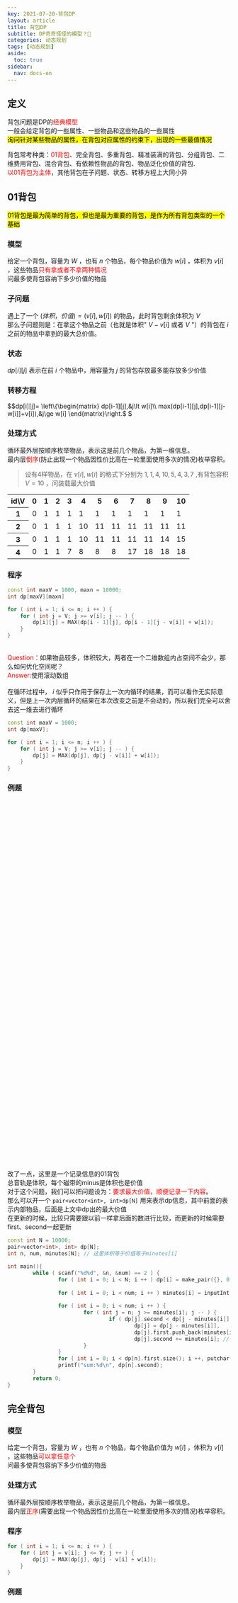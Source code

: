 ```yaml
---
key: 2021-07-20-背包DP
layout: article
title: 背包DP
subtitle: DP奇奇怪怪的模型？🤔
categories: 动态规划
tags: [动态规划]
aside:
  toc: true
sidebar:
  nav: docs-en
---
```


## 定义
背包问题是DP的<span style="color: red;">经典模型</span>  
一般会给定背包的一些属性、一些物品和这些物品的一些属性  
<mark>询问针对某些物品的属性，在背包对应属性的约束下，出现的一些最值情况</mark>
  
背包常考种类：<span style="color: red;">01背包</span>、完全背包、多重背包、精准装满的背包、分组背包、二维费用背包、混合背包、有依赖性物品的背包、物品泛化价值的背包.  
<span style="color: red;">以01背包为主体</span>，其他背包在子问题、状态、转移方程上大同小异

## 01背包
<mark>01背包是最为简单的背包，但也是最为重要的背包，是作为所有背包类型的一个基础</mark>  
### 模型
给定一个背包，容量为 $W$ ，也有 $n$ 个物品，每个物品价值为 $w[i]$ ，体积为 $v[i]$ ，这些物品<span style="color: red;">只有拿或者不拿两种情况</span>  
问最多使背包容纳下多少价值的物品

### 子问题
遇上了一个 $(体积， 价值) = (v[i], w[i])$ 的物品，此时背包剩余体积为 $V$   
那么子问题则是：在拿这个物品之前（也就是体积" $V-v[i]$ 或者 $V$ "）的背包在 $i$ 之前的物品中拿到的最大总价值。


### 状态
$dp[i][j]$ 表示在前 $i$ 个物品中，用容量为 $j$ 的背包存放最多能存放多少价值 

### 转移方程 
$$dp[i][j]=
  \left\{\begin{matrix} 
   dp[i-1][j],&j\lt w[i]\\
   max(dp[i-1][j],dp[i-1][j-w[i]]+v[i]),&j\ge w[i]
\end{matrix}\right.$ $

### 处理方式
循环最外层按顺序枚举物品，表示这是前几个物品，为第一维信息。  
最内层<span style="color: red;">倒序</span>(防止出现一个物品因性价比高在一轮里面使用多次的情况)枚举容积。  
>设有4样物品，在 ${v[i], w[i]}$ 的格式下分别为 ${1,1},{4,10},{5,4},{3,7}$ ,有背包容积 $V=10$ ，问装载最大价值
<table>
	<tr>
		<th>id\V</th><th>0</th><th>1</th><th>2</th><th>3</th><th>4</th><th>5</th><th>6</th><th>7</th><th>8</th><th>9</th><th>10</th>
	</tr>
	<tr>
		<th>1</th><td>0</td><td>1</td><td>1</td><td>1</td><td>1</td><td>1</td><td>1</td><td>1</td><td>1</td><td>1</td><td>1</td>
	</tr>
	<tr>
		<th>2</th><td>0</td><td>1</td><td>1</td><td>1</td><td>10</td><td>11</td><td>11</td><td>11</td><td>11</td><td>11</td><td>11</td>
	</tr>
	<tr>
		<th>3</th><td>0</td><td>1</td><td>1</td><td>1</td><td>10</td><td>11</td><td>11</td><td>11</td><td>11</td><td>14</td><td>15</td>
	</tr>
	<tr>
		<th>4</th><td>0</td><td>1</td><td>1</td><td>7</td><td>8</td><td>8</td><td>8</td><td>17</td><td>18</td><td>18</td><td>18</td>
	</tr>
</table>

### 程序

```cpp
const int maxV = 1000, maxn = 10000;
int dp[maxV][maxn]

for ( int i = 1; i <= n; i ++ ) {
	for ( int j = V; j >= v[i]; j -- ) {
		dp[i][j] = MAX(dp[i - 1][j], dp[i - 1][j - v[i]] + w[i]);
	}
}
```
<br><span style="color: red;">Question：</span>如果物品较多，体积较大，两者在一个二维数组内占空间不会少，那么如何优化空间呢？  
<span style="color: red;">Answer:</span>使用滚动数组<br>  
在循环过程中， $i$ 似乎只作用于保存上一次内循环的结果，而可以看作无实际意义，但是上一次内层循环的结果在本次改变之前是不会动的，所以我们完全可以舍去这一维去进行循环  

```cpp
const int maxV = 1000;
int dp[maxV];

for ( int i = 1; i <= n; i ++ ) {
	for ( int j = V; j >= v[i]; j -- ) {
		dp[j] = MAX(dp[j], dp[j - v[i]] + w[i]);
	}
}
```
### 例题
<a style="display: block; background-image:url(https://img-blog.csdnimg.cn/20210720090230837.png); height: 800px; width: 730px;border-radius:15px;" href="https://vjudge.net/contest/447638#problem/M"> </a>
<br><br>
改了一点，这里是一个记录信息的01背包   
总音轨是体积，每个磁带的minus是体积也是价值  
对于这个问题，我们可以把问题设为：<span style="color:red;">要求最大价值，顺便记录一下内容</span>。  
那么可以开一个 `pair<vector<int>, int>dp[N]` 用来表示dp信息，其中前面的表示内部物品，后面是上文中dp出的最大价值  
在更新的时候，比较只需要跟以前一样拿后面的数进行比较，而更新的时候需要first、second一起更新  

```cpp
const int N = 10000;
pair<vector<int>, int> dp[N];
int n, num, minutes[N]; // 这里体积等于价值等于minutes[i]

int main(){
        while ( scanf("%d%d", &n, &num) == 2 ) {
                for ( int i = 0; i < N; i ++ ) dp[i] = make_pair({}, 0); //初始化
                
                for ( int i = 0; i < num; i ++ ) minutes[i] = inputInt(); 
                
                for ( int i = 0; i < num; i ++ ) {
                        for ( int j = n; j >= minutes[i]; j -- ) {
                                if ( dp[j].second < dp[j - minutes[i]].second + minutes[i] ) //朴素的比较
                                        dp[j] = dp[j - minutes[i]],
                                        dp[j].first.push_back(minutes[i]),
                                        dp[j].second += minutes[i]; //一起更新
                        }
                }
                for ( int i = 0; i < dp[n].first.size(); i ++, putchar(' ') ) outInt(dp[n].first[i]);
                printf("sum:%d\n", dp[n].second);
        }
        return 0;
}
```

## 完全背包

### 模型
给定一个背包，容量为 $W$ ，也有 $n$ 个物品，每个物品价值为 $w[i]$ ，体积为 $v[i]$ ，这些物品<span style="color: red;">可以拿任意个</span>  
问最多使背包容纳下多少价值的物品

### 处理方式
循环最外层按顺序枚举物品，表示这是前几个物品，为第一维信息。  
最内层<span style="color: red;">正序</span>(需要出现一个物品因性价比高在一轮里面使用多次的情况)枚举容积。  

### 程序

```cpp
for ( int i = 1; i <= n; i ++ ) {
	for ( int j = v[i]; j <= V; j ++ ) {
		dp[j] = MAX(dp[j], dp[j - v[i] + w[i]);
	}
}
```

### 例题
<a style="display: block; background-image:url(https://img-blog.csdnimg.cn/20210720093102465.png); height: 900px; width: 1000px;border-radius:15px;" href="http://acm.hdu.edu.cn/showproblem.php?pid=1248"> </a>
<br><br>
此时背包体积为骑士带的钱数，三种药瓶的花费既是体积也是价值  
其余的就是基本的完全背包模板

```cpp
const int N = 11000;
int dp[N];
int a[3] = {150, 200, 350};

int main(){
        int cass;
        for( cass = inputInt(); cass; cass -- ) {
                MEM(dp, 0); int V = inputInt();
                for ( int i = 0; i < 3; i ++ ) {
                        for ( int j = a[i]; j <= V; j ++) { 
                                dp[j] = MAX(dp[j], dp[j - a[i]] + a[i]);
                        }
                }
                outInt(V - dp[V]); puts("");
        }
        return 0;
}
```
## 多重背包
### 前置知识-二进制拆分
><span style="color: red;">合理性：</span>$2$ 从 $1\rightarrow n$ 的整数次幂中选若干个相加，可以表示出 $0\rightarrow 2^{n+1}-1$ 这些整数

二进制拆分是一种合理分配物品的手段，有效避免了一个个分配的高复杂度  
<mark>通过二进制拆分我们可以把一个固定很大数量的物品在很快的速度下分成一块块独立的小01背包物品</mark>
  
合并中的个数按顺序为 $2^0,\;2^1,\;2^2\;....\;2^k,\;2^{k+1},\;...$  
在无法完整拆分为一整块二次幂数量时停止，并将剩下的这些物品自己合并为一块  
例： $20\rightarrow1,\;2,\;4,\;8,\;5$

```cpp
vector<int> V, W; //拆分后每一块的物品和价值
inline void manage ( int x, int v, int w ) { // 个数，体积，价值
	int t = 1; // 拆到的块一块包含的物品数
	while(x >= t){
		V.push_back(v * t); 
		W.push_back(w * t);
		x -= t;
		t <<= 1;
	}
	if(x) V.push_back(v * x), W.push_back(w * x);
}

/*
 *当然也可以写到输入里面
 *看个人喜好
*/
```

### 模型
给定一个背包，容量为 $W$ ，也有 $n$ 个物品，每个物品价值为 $w[i]$ ，体积为 $v[i]$ , <span style="color: red;">数量</span>为 $x[i]$  
问最多使背包容纳下多少价值的物品

### 处理方式
用二进制拆分把多重背包变成01背包
循环最外层按顺序枚举物品，表示这是前几个物品，为第一维信息。  
最内层<span style="color: red;">正序</span>(需要出现一个物品因性价比高在一轮里面使用多次的情况)枚举容积。  

### 程序

```cpp
for(int i = 1; i <= n; i ++ ) {
	int x = inputInt(), v = inputInt(), w = inputInt();
	Manage(x, v, w);
}
for ( int i = 0; i < V.size(); i ++ ) {
	for ( int j = v[i]; j <= V; j ++ ) {
		dp[j] = MAX(dp[j], dp[j - V[i] + W[i]);
	}
}
```

### 例题
<a style="display: block; background-image:url(https://img-blog.csdnimg.cn/20210720101513353.png); height: 930px; width: 810px; border-radius:15px;" href="https://vjudge.net/contest/447638#problem/L"> </a>
<br><br>
这是一个<span style="color: red;">方案数类</span>的背包dp问题    
首先就是和多重背包一样要二进制拆分一下  
方案数在聚合时，类似于递推经典题的爬楼梯问题  
聚合方案数得到最终值<br><br>
在这里我们聚合方案数时就是背包的中心转移方程改编： $dp[j] += dp[j - v[i]]$

```cpp
const int N = 110, M = 1e5 + 10;
int a[N], c[N];
int dp[M];

int main(){
        int n, m;
        while ( scanf("%d%d", &n, &m) == 2 && n || m ) {
                vector<int> cost; // 转换输入：二进制转换
                for ( int i = 0; i < n; i ++ ) a[i] = inputInt();
                for ( int i = 0; i < n; i ++ ) {
                        c[i] = inputInt();
                        for ( int k = 1; k <= c[i]; k <<= 1 ) {
                                c[i] -= k;
                                cost.push_back ( k * a[i] );
                        }
                        if(c[i]) cost.push_back ( c[i] * a[i] );
                }

                // 开始多重背包
                MEM(dp, 0); dp[0] = 1; // 初始化：0就是都不拿，有这么一种拿法
                for ( int i = 0; i < cost.size(); i ++ ) {
                        for ( int j = m; j >= cost[i]; j --) {
                                dp[j] += dp[j - cost[i]]; // 集合前面的方案数
                        }
                }

                int res = 0;
                for ( int i = 1; i <= m; i ++ ) res += dp[i] != 0;
                outInt(res); puts("");
        }
        return 0;
}
```
## 精准装满的背包
写法和上题几乎一样，都是聚合方案数，然后对每一个子问题（小容量）分析是否有方案

## 分组背包

### 模型
给定一个背包，容量为 $W$ ，也有 $n$ 个物品，每个物品价值为 $w[i]$ ，体积为 $v[i]$ , <span style="color: red;">物品被分成几组，每组的物品只能选一个放进背包</span>  
问最多使背包容纳下多少价值的物品

### 处理方式
以组为外部遍历，一组挑取一个（组号与当前枚举组相同的），以<spans style="color: red;">体积为第二层循环，以物品为第三层循环</span>，这样在加了一个特判之后可以<span style="color: red;">保证每一组内的物品最多有一个被加入背包</span>

### 程序

```cpp
for ( int group = 1; group <= groups; group ++ ) {
	for ( int j = m; j >= 0; j -- ) {
		for ( int i = 1; i <= n; i ++ ) {
			if ( gp[i] == group && j >= v[i] ) dp[j] = MAX(dp[j], dp[j - v[i]] + w[i]);
		}
	}
}
```

### 例题
<a style="display: block; background-image:url(https://img-blog.csdnimg.cn/20210720161804136.png); height: 750px; width: 760px; border-radius:15px;" href="https://www.luogu.com.cn/problem/P1757"> </a>
<br><br>

就像上面说的那样，这里给了物品体积，价值，组编号， 我们就只需要照着这个顺序来写即可

```cpp
int v[1005], w[1005], s[1005];//物品占体积，价值，所占组数

int nSet = 0;//最多的组数
int dp[1005];

int main()
{
    int m, n;
    cin >> m >> n;
    for (int i = 1; i <= n; i++)
        cin >> v[i] >> w[i] >> s[i], nSet = max(nSet, s[i]);//找出枚举组数的范围

    for (int set = 1; set <= nSet; set++) //枚举组
        for (int j = m; j >= 0; j--) //枚举体积
            for (int i = 1; i <= n;i++) //枚举物品（要放在最里面，保证每一组内的物品最多有一个被加入背包）
                if(s[i] == set && j >= v[i])
                    dp[j] = max(dp[j], dp[j - v[i]] + w[i]);
    
    cout << dp[m] << endl;
    return 0;
}
```

## 二维费用

### 模型
给定一个背包，容量为 $W$ ，<span style="color: red;">最大承重</span>为 $M$ ，也有 $n$ 个物品，每个物品价值为 $w[i]$ ，体积为 $v[i]$ ， <span style="color: red;">质量</span>为 $m[i]$ 
问最多使背包容纳下多少价值的物品
>一般是这类质量问题，不过有很多的较难的题都会将第二维费用放得很隐晦

### 状态表示
此时状态也要变化，由<span style="color: red;">两维做下标</span>方便直接查到并利用这个最优解  

### 处理方式
与01背包一样，循环外层枚举物品，内层建立约束循环  

### 程序

```cpp
const int maxV = 100, maxM = 100;
int dp[maxV][maxM];

for ( int i = 0; i < n; i ++ ) {
	for ( int j = V; j >= v[i]; j -- ) {
		for ( int k = M; k >= m[i]; k -- ) {
			dp[j][k] = MAX(dp[j][k], dp[j - v[i]][k - m[i]] + w[i]);
		}
	}
}
```

### 例题
<a style="display: block; background-image:url(https://img-blog.csdnimg.cn/20210720165842590.png); height: 800px; width: 740px; border-radius:15px;" href="https://www.luogu.com.cn/problem/P1507"> </a>
<br><br>
解法上面的程序几乎没什么区别

## 混合背包

### 模型
给定一个背包，容量为 $W$ ，也有 $n$ 个物品，每个物品价值为 $w[i]$ ，体积为 $v[i]$ ， <span style="color: red;">有的物品只能拿一个，有的物品可以拿好几个，也有的物品可以拿任意个</span>

### 处理方式
物品被分为<span style="color: red;">两个遍历顺序</span>，一个是以多重背包化成的01背包和原01背包的顺序，一个是完全背包的顺序

### 程序

```cpp
int maxV = 1000;
int id[10000]; // 标记，0为01背包，1为完全背包

inline void Manage(){
	for ( int i = 1; i <= N; i ++ ) {
		if() {} // 若多重或者01就二进制拆分一下
		else {} // 若不是就自己开一个，两者做好区分标记
	}
}



for ( int i = 0; i < n; i ++ ) {
	if ( id[i] ) {
		for ( int j = v[i]; j <= V; j ++ ) { 
			dp[j] = MAX(dp[j], dp[j - v[i]] + w[i]);
		}
	} else {
		for ( int j = V; j >= v[i]; j -- ) {
			dp[j] = AMX(dp[j], dp[j - v[i]] + w[i]);
		}
	}
}
```

### 例题
<a style="display: block; background-image:url(https://img-blog.csdnimg.cn/20210720173920720.png); height: 850px; width: 740px; border-radius:15px;" href="https://www.luogu.com.cn/problem/P1833"> </a>
<br><br>

与上面一样，就是看如何去划分物品，分为两个部分。一个01背包部分，一个完全背包部分。  
划分之后的物品也要记得<span style="color: red;">标记</span>

```cpp
int T;
int N;
int t[100005], w[100005], flag[100005];//敲进去的每种花的用时、满足感、flag
int manaT[100005], manaW[100005], manaFlag[100005];//组合后的
int cnt = 1;//组合后的组数
void manage()
{
    for (int i = 1; i <= N; i++)
    {
        if (flag[i])//若01或多重就二进制一下
        {
            int x = 1;
            while (flag[i] >= x)
            {
                manaT[cnt] = t[i] * x;
                manaW[cnt] = w[i] * x;
                manaFlag[cnt++] = 1;//01与多重物品标记为1
                flag[i] -= x;
                x <<= 1;
            }
            if (flag[i])
                manaT[cnt] = t[i] * flag[i], manaW[cnt] = w[i] * flag[i], manaFlag[cnt++] = 1;
        }

        else//若完全就自己开一个
        {
            manaT[cnt] = t[i];
            manaW[cnt] = w[i];
            manaFlag[cnt++] = 0;//完全物品标记为0
        }
    }
}
int main()
{
    int h1, m1, h2, m2;
    scanf("%d:%d%d:%d", &h1, &m1, &h2, &m2);
    T = h2 * 60 + m2 - h1 * 60 - m1;//计算总时间（背包总容量）

    cin >> N;
    for (int i = 1; i <= N; i++)
        cin >> t[i] >> w[i] >> flag[i];
    manage();

    int dp[T + 10] = {0};//dp[i]表示在前i时间获取最大满足感
    for (int i = 1; i < cnt; i++)
    {
        //下面是三种背包物品的不同递推操作
        if (manaFlag[i])//01与多重
        {
            for (int j = T; j >= manaT[i]; j--)
                dp[j] = max(dp[j], dp[j - manaT[i]] + manaW[i]);
        }
        else//完全
        {
            for (int j = manaT[i]; j <= T; j++)
                dp[j] = max(dp[j], dp[j - manaT[i]] + manaW[i]);
        }
    }
    
    cout << dp[T] << endl;
    return 0;
}
```  

## 有依赖性物品的背包

### 模型
给定一个背包，容量为 $W$ ，也有 $n$ 个物品，每个物品价值为 $w[i]$ ，体积为 $v[i]$ ， <span style="color: red;">这些物品中有一些依赖关系，如果装了某样东西，也必须装另外一样东西</span>
问最多使背包容纳下多少价值的物品

### 处理方式
先预处理一下，将同依赖性物品分为一组，建立<span style="color: red;">下标关系</span>（一般可以让被依赖物品作为0，依赖别物品 a 的物品 x 作为 a 数组后面的正数下标）。  
然后在选择物品时，先只选择被依赖物品，然后根据价值贡献决定是否要选依赖这个物品的物品  

### 程序
这个不好表示，详见题目与代码

### 例题
<a style="display: block; background-image:url(https://img-blog.csdnimg.cn/20210720190545335.png); height: 1150px; width: 650px; border-radius:15px;" href="https://www.luogu.com.cn/problem/P1064"> </a>
<br><br>
按上面说的处理方式  
我们首先应该对物件预处理：设置一个主导位置也就是 [0]，对附件设置[1]和[2]  
我们不用考虑是不是买这个附件连带着主件一起买，而是应该考虑买这个主件的时候要不要买附件  
这样就有了一个可操作空间去决策，买这个主件附带的这个附件是否会更优  
 
 ```cpp
 int v[100][3], w[100][3]; //v[i][j]表示第i套物品的前j件的体积，w[i][j]表示第i套物品的前j件价值
int V;//背包容量
int n;//物品个数

int main()
{
    cin >> V >> n;
    for (int i = 1; i <= n;i++)//优化：主附件并为一个组合，每次遇到附件就将它挪到主件那一组
    {
        int a, b, c;
        cin >> a >> b >> c;//a表示这件物品的体积，a*b表示这件物品的价值，c表这件物品的主件情况
        if(!c)//若为主件
            v[i][0] = a, w[i][0] = a * b;
        else//若为附件
        {
            if(!w[c][1])//主件后面第一个没有被占，放在第一个
                v[c][1] = a, w[c][1] = a * b;
            else//被占了，放在第二个
                v[c][2] = a, w[c][2] = a * b;
        }
    }

    int dp[32010];
    for (int i = 1; i <= n;i++)
    {
        for (int j = V; j >= v[i][0] && v[i][0]; j--)//稍微优化一下时间，记住：附件是没有自己的i的（地位好低）
        {
            dp[j] = max(dp[j], dp[j - v[i][0]] + w[i][0]);//只选主件
            v[i][0] + v[i][1] > j ?: dp[j] = max(dp[j], dp[j - v[i][0] - v[i][1]] + w[i][0] + w[i][1]);//买主件与第一个附件
            v[i][0] + v[i][2] > j ?: dp[j] = max(dp[j], dp[j - v[i][0] - v[i][2]] + w[i][0] + w[i][2]);//买主件与第二个附件
            v[i][0] + v[i][1] + v[i][2] > j ?: dp[j] = max(dp[j], dp[j - v[i][0] - v[i][1] - v[i][2]] + w[i][0] + w[i][1] + w[i][2]);//买主件与两个附件
        }
    }
    cout << dp[V] << endl;
    return 0;
}
 ```
 
## 泛化物品背包

### 模型
给定一个背包，容量为 $W$ ，也有 $n$ 个物品，每个物品价值为 $w(i)$ ，体积为 $v[i]$   
<span style="color: red;">⚠️：其中的物品价值是个函数，表示会随某种情况而改变</span>

### 处理方式
物品的价值没有一个固定的数组，而是<span style="color: red;">设一个计算函数，在特定的情况特定传入即可</span>

### 程序

```cpp
inline int getW ( int i ) {
	return w[i] * 10;
}
inline int getV ( int i ) {
	return v[i] * 10;
}
for ( int i = 0; i < n; i ++ ) {
	for ( int j = V; j >= v[i]; j -- ) {
		dp[j] = MAX ( dp[j], dp[j - getV ( i )] + getW ( i ) );
	}
}
```

### 例题
<a style="display: block; background-image:url(https://img-blog.csdnimg.cn/20210720193523990.png); height: 1000px; width: 750px; border-radius:15px;" href="https://www.luogu.com.cn/problem/P1417"> </a>
<br><br>

令 $d$ 表示菜  
设计一下 $v[i]$ 和 $w[i]$ ，得到 $v[i] = d[i].t ，\; w[i] = d[i].a - j * d[i].b$   
所以循环处理方式就是 $dp[j] = max(dp[j], dp[j-d[i].t]+d[i].a-j*d[i].b)$

```cpp
struct dish//菜的a,b和用时t
{
    ll a, b, t;
    friend bool operator < (node a, node b) {
	    return a.b * b.t > b.b * a.t;
    }
} d[100];

ll T, n;
int main()
{
    cin >> T >> n;
    for (int i = 1; i <= n; i++)
        cin >> d[i].a;
    for (int i = 1; i <= n; i++)
        cin >> d[i].b;
    for (int i = 1; i <= n; i++)
        cin >> d[i].t;
    sort(d + 1, d + 1 + n, cmp);

    ll dp[100005] = {0};
    ll max1 = 0;
    for (int i = 1; i <= n; i++){
        for (int j = T; j >= d[i].t; j--){
            dp[j] = max(dp[j], dp[j - d[i].t] + d[i].a - j * d[i].b);//正常01背包价值模拟，要注意时间是j
            max1 = max(max1, dp[j]);//用的是该方案中最后的时间，不一定时间越靠后越好
        }
    }
    cout << max1 << endl;
    return 0;
}
```
